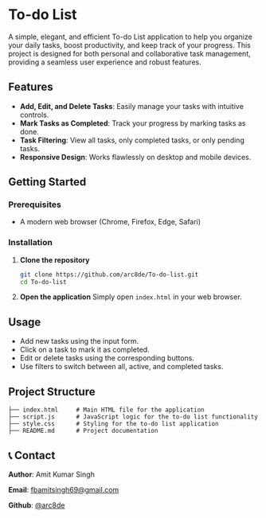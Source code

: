 # To-do List

A simple, elegant, and efficient To-do List application to help you organize your daily tasks, boost productivity, and keep track of your progress. This project is designed for both personal and collaborative task management, providing a seamless user experience and robust features.

## Features

- **Add, Edit, and Delete Tasks**: Easily manage your tasks with intuitive controls.
- **Mark Tasks as Completed**: Track your progress by marking tasks as done.
- **Task Filtering**: View all tasks, only completed tasks, or only pending tasks.
- **Responsive Design**: Works flawlessly on desktop and mobile devices.

## Getting Started

### Prerequisites

- A modern web browser (Chrome, Firefox, Edge, Safari)

### Installation

1. **Clone the repository**
   ```bash
   git clone https://github.com/arc8de/To-do-list.git
   cd To-do-list
   ```

2. **Open the application**
   Simply open `index.html` in your web browser.

## Usage

- Add new tasks using the input form.
- Click on a task to mark it as completed.
- Edit or delete tasks using the corresponding buttons.
- Use filters to switch between all, active, and completed tasks.

## Project Structure

```To-Do List
├── index.html     # Main HTML file for the application
├── script.js      # JavaScript logic for the to-do list functionality
├── style.css      # Styling for the to-do list application
├── README.md      # Project documentation
```

## 📞 Contact 

**Author**: Amit Kumar Singh

**Email**: fbamitsingh69@gmail.com

**Github**: [@arc8de](https://github.com/arc8de)
